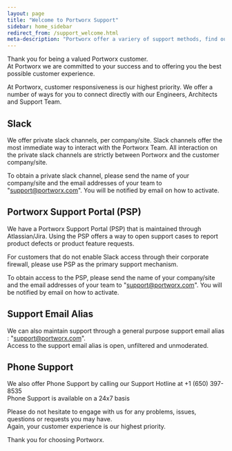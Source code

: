 ```yaml
---
layout: page
title: "Welcome to Portworx Support"
sidebar: home_sidebar
redirect_from: /support_welcome.html
meta-description: "Portworx offer a variery of support methods, find out how to get in touch with us.""
---
```


Thank you for being a valued Portworx customer.   
At Portworx we are committed to your success and to offering you the best possible customer experience.

At Portworx, customer responsiveness is our highest priority.
We offer a number of ways for you to connect directly with our Engineers, Architects and Support Team.

## Slack
We offer private slack channels, per company/site.   Slack channels offer the most immediate way to
interact with the Portworx Team.    All interaction on the private slack channels are strictly between
Portworx and the customer company/site.

To obtain a private slack channel, please send the name of your company/site and the
email addresses of your team to "support@portworx.com".   You will be notified by email on how to activate.

## Portworx Support Portal (PSP)
We have a Portworx Support Portal (PSP) that is maintained through Atlassian/Jira.
Using the PSP offers a way to open support cases to report product defects
or product feature requests.

For customers that do not enable Slack access through their corporate firewall, please use PSP
as the primary support mechanism.

To obtain access to the PSP, please send the name of your company/site and the
email addresses of your team to "support@portworx.com".   You will be notified by email on how to activate.

## Support Email Alias
We can also maintain support through a general purpose support email alias : "support@portworx.com".
<br>Access to the support email alias is open, unfiltered and unmoderated.

## Phone Support
We also offer Phone Support by calling our Support Hotline at +1 (650) 397-8535
<br>Phone Support is available on a 24x7 basis

Please do not hesitate to engage with us for any problems, issues, questions or requests you may have.
<br>Again, your customer experience is our highest priority.   

Thank you for choosing Portworx.

